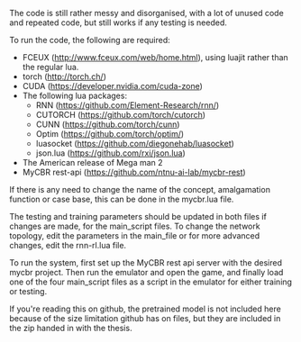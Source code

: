 The code is still rather messy and disorganised, with a lot of unused code and repeated code, but still works if any testing is needed. 

To run the code, the following are required:

- FCEUX (http://www.fceux.com/web/home.html), using luajit rather than the regular lua.
- torch (http://torch.ch/)
- CUDA (https://developer.nvidia.com/cuda-zone)
- The following lua packages:
    - RNN (https://github.com/Element-Research/rnn/)
    - CUTORCH (https://github.com/torch/cutorch)
    - CUNN (https://github.com/torch/cunn)
    - Optim (https://github.com/torch/optim/)
    - luasocket (https://github.com/diegonehab/luasocket)
    - json.lua (https://github.com/rxi/json.lua)
- The American release of Mega man 2
- MyCBR rest-api (https://github.com/ntnu-ai-lab/mycbr-rest)

If there is any need to change the name of the concept, amalgamation function or case base, this can be done in the mycbr.lua file. 

The testing and training parameters should be updated in both files if changes are made, for the main\_script files. To change the network topology, edit the parameters in the main\_file or for more advanced changes, edit the rnn-rl.lua file.

To run the system, first set up the MyCBR rest api server with the desired mycbr project. Then run the emulator and open the game, and finally load one of the four main\_script files as a script in the emulator for either training or testing. 

If you're reading this on github, the pretrained model is not included here because of the size limitation github has on files, but they are included in the zip handed in with the thesis.
